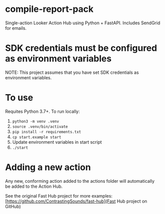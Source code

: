 # compile-report-pack
Single-action Looker Action Hub using Python + FastAPI. Includes SendGrid for emails.

# SDK credentials must be configured as environment variables
NOTE: This project assumes that you have set SDK credentials as environment variables.

# To use
Requites Python 3.7+. To run locally:

1. `python3 -m venv .venv`
2. `source .venv/bin/activate`
3. `pip install -r requirements.txt`
4. `cp start.example start`
5. Update environment variables in start script
4. `./start`

# Adding a new action

Any new, conforming action added to the actions folder will automatically be added to the Action Hub.

See the original Fast Hub project for more examples: [https://github.com/ContrastingSounds/fast-hub](Fast Hub project on GitHub)
